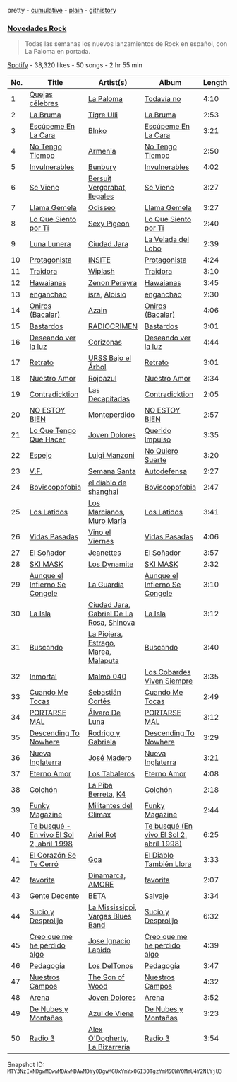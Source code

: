 pretty - [cumulative](/playlists/cumulative/37i9dQZF1DX1MT1Ubz4wvO.md) - [plain](/playlists/plain/37i9dQZF1DX1MT1Ubz4wvO) - [githistory](https://github.githistory.xyz/mackorone/spotify-playlist-archive/blob/main/playlists/plain/37i9dQZF1DX1MT1Ubz4wvO)

### [Novedades Rock](https://open.spotify.com/playlist/37i9dQZF1DX1MT1Ubz4wvO)

> Todas las semanas los nuevos lanzamientos de Rock en español, con La Paloma en portada.

[Spotify](https://open.spotify.com/user/spotify) - 38,320 likes - 50 songs - 2 hr 55 min

| No. | Title | Artist(s) | Album | Length |
|---|---|---|---|---|
| 1 | [Quejas célebres](https://open.spotify.com/track/7Gn4TX5NMs4hc41rkzM3Ok) | [La Paloma](https://open.spotify.com/artist/6poevqCIGOy8886WKNTHkv) | [Todavía no](https://open.spotify.com/album/1KlJzJ033buaSRuL7YuBYx) | 4:10 |
| 2 | [La Bruma](https://open.spotify.com/track/1JygNtvlAa6fBtw9IpchCG) | [Tigre Ulli](https://open.spotify.com/artist/5BCAv8GCW0wT3cTY11dl5v) | [La Bruma](https://open.spotify.com/album/1oMTBKKuzfzwad6M3tRTcp) | 2:53 |
| 3 | [Escúpeme En La Cara](https://open.spotify.com/track/3Wsvw8v3czfWGliziA9BCI) | [Blnko](https://open.spotify.com/artist/1nHfLPLJrZ7mF3vyerDg4d) | [Escúpeme En La Cara](https://open.spotify.com/album/02hnUWAP3zAetHmbm5q2gf) | 3:21 |
| 4 | [No Tengo Tiempo](https://open.spotify.com/track/0J5PXybiNqoNQrethIsoDX) | [Armenia](https://open.spotify.com/artist/4FmrAtWfKHAIysakSpmatx) | [No Tengo Tiempo](https://open.spotify.com/album/3QYc5uXxdDb6NpSIl9FUyV) | 2:50 |
| 5 | [Invulnerables](https://open.spotify.com/track/2cwzPKMXgXkBNF2RMogu4v) | [Bunbury](https://open.spotify.com/artist/4uqzzJg3ww5eH7IgGV7DMT) | [Invulnerables](https://open.spotify.com/album/2jsPDhunOhaszojgFUOEwg) | 4:02 |
| 6 | [Se Viene](https://open.spotify.com/track/5p6TvuJTUzWhQUevgaHWDa) | [Bersuit Vergarabat](https://open.spotify.com/artist/6MxyNXnnmwQwdW2PD0gXYO), [Ilegales](https://open.spotify.com/artist/2laDE3zsNJYoX7n8nF3YPJ) | [Se Viene](https://open.spotify.com/album/1zBc54VFgdCyeHNZXM6UVC) | 3:27 |
| 7 | [Llama Gemela](https://open.spotify.com/track/7e2WTOAzufu1MSIkWd0NAH) | [Odisseo](https://open.spotify.com/artist/7GkhznErka8OWEHJS05Dpd) | [Llama Gemela](https://open.spotify.com/album/43Qy4AahGmqtaH3166U8lz) | 3:27 |
| 8 | [Lo Que Siento por Ti](https://open.spotify.com/track/6kffxPk7W0kxvc1LDE9EFt) | [Sexy Pigeon](https://open.spotify.com/artist/4gnQSPui3dzrkaFdf18P6U) | [Lo Que Siento por Ti](https://open.spotify.com/album/6UNzdNlomtHHP5zPjeRKnC) | 2:40 |
| 9 | [Luna Lunera](https://open.spotify.com/track/6o5fHfen8J3zVfjKA29wqD) | [Ciudad Jara](https://open.spotify.com/artist/1x6i8bPtzYRUWm4YVA6K5i) | [La Velada del Lobo](https://open.spotify.com/album/63BoeIlRif8rob0E7iQ8Qi) | 2:39 |
| 10 | [Protagonista](https://open.spotify.com/track/0ikC6gtZB1azE9fBSi0gZk) | [INSITE](https://open.spotify.com/artist/2Dh7EC5nA37i7JH3UNB8YX) | [Protagonista](https://open.spotify.com/album/0mdLJy0L6rC7egu8cGTOH6) | 4:24 |
| 11 | [Traidora](https://open.spotify.com/track/6wYxYsCGPFTAZx6OnfmIDH) | [Wiplash](https://open.spotify.com/artist/1KDNCVuc8zP3h8O1T5MJm9) | [Traidora](https://open.spotify.com/album/46yK79DN46OjOnQusajJb0) | 3:10 |
| 12 | [Hawaianas](https://open.spotify.com/track/7BYjYB0sApbiqiFSmfvtGy) | [Zenon Pereyra](https://open.spotify.com/artist/73lBjMjlN5WczHNWLIIVee) | [Hawaianas](https://open.spotify.com/album/3Q3NJi5E8HANwRAvadII6P) | 3:45 |
| 13 | [enganchao](https://open.spotify.com/track/5WtolAqrKBXPp8wOcqS9CX) | [isra](https://open.spotify.com/artist/0LmfzRPAlGyi9yAIqS11EF), [Aloisio](https://open.spotify.com/artist/5kY3nTdGsS4deOS46Auy6U) | [enganchao](https://open.spotify.com/album/4EV8fIrw1qGJtkDzWRSOGv) | 2:30 |
| 14 | [Oniros \(Bacalar\)](https://open.spotify.com/track/7Fj4QOaGNsZjco1Px0Jt75) | [Azain](https://open.spotify.com/artist/7JM4Q4EUXduIDqwiux3uz8) | [Oniros \(Bacalar\)](https://open.spotify.com/album/3PA5CHZiXWtBHlaebey22e) | 4:06 |
| 15 | [Bastardos](https://open.spotify.com/track/4aPXJivWevK0fO9MVPwUFK) | [RADIOCRIMEN](https://open.spotify.com/artist/6mA005uHpxR9wUsPYb79dK) | [Bastardos](https://open.spotify.com/album/4xKwlwdg1dyLW3rEf7VhHR) | 3:01 |
| 16 | [Deseando ver la luz](https://open.spotify.com/track/2fX6lNgkU7QkQF86s2x8OJ) | [Corizonas](https://open.spotify.com/artist/3Jyx7BnfcTeK52GYGoI3BP) | [Deseando ver la luz](https://open.spotify.com/album/40OhE5LijpvgkRcJFvD5tx) | 4:44 |
| 17 | [Retrato](https://open.spotify.com/track/2XyVfPLdjpXdXzPsvM9m3z) | [URSS Bajo el Árbol](https://open.spotify.com/artist/0CdtlByOfGrD6VOvsJUKTY) | [Retrato](https://open.spotify.com/album/4Rtycp8tuFmrkpTFDVyxOi) | 3:01 |
| 18 | [Nuestro Amor](https://open.spotify.com/track/0qqaTcKnDSa779ZiauSryr) | [Rojoazul](https://open.spotify.com/artist/0RLx3pe3KWaETFKzbvvtWv) | [Nuestro Amor](https://open.spotify.com/album/4lCrBv0SbaUDLIWjpUpdKe) | 3:34 |
| 19 | [Contradicktion](https://open.spotify.com/track/4ZRT63eSHEA1NmeyNzTliU) | [Las Decapitadas](https://open.spotify.com/artist/0NEkSiH8k5fTu30jlK2UdQ) | [Contradicktion](https://open.spotify.com/album/7H75c5aOTznuxDg2fEt7wt) | 2:05 |
| 20 | [NO ESTOY BIEN](https://open.spotify.com/track/74IBU72CPnjwB8paNALXmm) | [Monteperdido](https://open.spotify.com/artist/3GxxpOZw5vZ4Z5Wxesav1y) | [NO ESTOY BIEN](https://open.spotify.com/album/0Zkt1rIcHrEkxOdDSRCQQt) | 2:57 |
| 21 | [Lo Que Tengo Que Hacer](https://open.spotify.com/track/0gSY9Rjqqb9VlqGgQD5xIY) | [Joven Dolores](https://open.spotify.com/artist/6SNJAvWSF0KZJbt3T162RH) | [Querido Impulso](https://open.spotify.com/album/4vqAR2HpuqCc5MwmpHcC87) | 3:35 |
| 22 | [Espejo](https://open.spotify.com/track/6KEoN7vyArPbVhiYfwu59F) | [Luigi Manzoni](https://open.spotify.com/artist/4L1QvLdBdjbyrv02rMkh3n) | [No Quiero Suerte](https://open.spotify.com/album/0LdMVP0zqnHv0Kqh4dFJhW) | 3:20 |
| 23 | [V.F.](https://open.spotify.com/track/7p7TGoiTi4VcxI2YNCCIVd) | [Semana Santa](https://open.spotify.com/artist/7qDWFPmKtI9eOxkTvJcKWW) | [Autodefensa](https://open.spotify.com/album/6LM8SOaFuRJPft7shtypMZ) | 2:27 |
| 24 | [Boviscopofobia](https://open.spotify.com/track/0c0nfqSnDQIOKkNa1vZ89j) | [el diablo de shanghai](https://open.spotify.com/artist/6SOoncS0Wc2j36swbwzSWt) | [Boviscopofobia](https://open.spotify.com/album/6cBa51mAyeqPtK9zOcE3tl) | 2:47 |
| 25 | [Los Latidos](https://open.spotify.com/track/1eBVSOVGiHLozC2NEqlUWd) | [Los Marcianos](https://open.spotify.com/artist/22vPwyMSQGGxwRKounapT9), [Muro María](https://open.spotify.com/artist/5INts4xs8Jf1Rpnkd6Zd2Y) | [Los Latidos](https://open.spotify.com/album/150KeGNOJGCDar8TZjUHrA) | 3:41 |
| 26 | [Vidas Pasadas](https://open.spotify.com/track/6c5Mik2ILI0Vxr2OcwmfKz) | [Vino el Viernes](https://open.spotify.com/artist/5QpdZoA0bPhG5rghOWQuCl) | [Vidas Pasadas](https://open.spotify.com/album/3uPLkfL8OnkVzEDge212wY) | 4:06 |
| 27 | [El Soñador](https://open.spotify.com/track/4FcUTjCiXz6HNe3AOpNdA9) | [Jeanettes](https://open.spotify.com/artist/1IwBvUMprDc8UHUQ0e8MQZ) | [El Soñador](https://open.spotify.com/album/0usYBsZe3k6oytaXpuVhdt) | 3:57 |
| 28 | [SKI MASK](https://open.spotify.com/track/4aIzM6AfjTQ5OFglIB5b5a) | [Los Dynamite](https://open.spotify.com/artist/1GKdmNdhZtLT9oCmtAEFL9) | [SKI MASK](https://open.spotify.com/album/6vAusNXjnthnTkdhiUmZJ1) | 2:32 |
| 29 | [Aunque el Infierno Se Congele](https://open.spotify.com/track/0H7HxKm2szWXhI3JBWATta) | [La Guardia](https://open.spotify.com/artist/5UYbCAN2H4Yr4f46tN5AeD) | [Aunque el Infierno Se Congele](https://open.spotify.com/album/6vMDqzQYAO3cqbLRPTGGoC) | 3:10 |
| 30 | [La Isla](https://open.spotify.com/track/64kxPPwQ9df7K3sNpgkRI0) | [Ciudad Jara](https://open.spotify.com/artist/1x6i8bPtzYRUWm4YVA6K5i), [Gabriel De La Rosa](https://open.spotify.com/artist/6ax61YDjkDzWEr0Wdls9uX), [Shinova](https://open.spotify.com/artist/6rRTrEHzGSDqhmFJQrNFMO) | [La Isla](https://open.spotify.com/album/35VyjgedcZV5lCu9Iyw3Mp) | 3:12 |
| 31 | [Buscando](https://open.spotify.com/track/0uVfwOiHV8PK4GoeuaiPyW) | [La Piojera](https://open.spotify.com/artist/2y10Zc9dxnYdyoToA8xeq4), [Estrago](https://open.spotify.com/artist/5xtCZLuxMQuLUhO5s6Gr0D), [Marea](https://open.spotify.com/artist/5EBH204cwRkvAWknwTAjCQ), [Malaputa](https://open.spotify.com/artist/4xcTAxPcuLDBD3ZomtbBLN) | [Buscando](https://open.spotify.com/album/3sH0K9HY9w0X7oXhQHDU67) | 3:40 |
| 32 | [Inmortal](https://open.spotify.com/track/2Xkxoluz9GQnQYAjxXImGG) | [Malmö 040](https://open.spotify.com/artist/6i0h6wBrfNkdf3eTUoelpP) | [Los Cobardes Viven Siempre](https://open.spotify.com/album/3XlG8WaWzdjhDXuaRmOlaC) | 3:35 |
| 33 | [Cuando Me Tocas](https://open.spotify.com/track/3aqBWQRGbTh7ov3mBjAQba) | [Sebastián Cortés](https://open.spotify.com/artist/3BCFlhrVzBKHbzBnWr13d9) | [Cuando Me Tocas](https://open.spotify.com/album/2fIsayxpByoaYDFzF67tIH) | 2:49 |
| 34 | [PORTARSE MAL](https://open.spotify.com/track/20EnydkCy1x6OZsITbWQre) | [Álvaro De Luna](https://open.spotify.com/artist/5N3YDBGT2gUzXgLDTwPRi5) | [PORTARSE MAL](https://open.spotify.com/album/3X0mM0p3c8LhRw6T64svoe) | 3:12 |
| 35 | [Descending To Nowhere](https://open.spotify.com/track/2VekSimbB6RVkb1Der7qXG) | [Rodrigo y Gabriela](https://open.spotify.com/artist/7vX3cMVyW8gtDA4y855ynF) | [Descending To Nowhere](https://open.spotify.com/album/40x1FfDLWrqgts1sZq6xyt) | 3:29 |
| 36 | [Nueva Inglaterra](https://open.spotify.com/track/5jYs2DR2i6PNDLE9vnZGNe) | [José Madero](https://open.spotify.com/artist/62nVRNDLaS8m1p31F6omGw) | [Nueva Inglaterra](https://open.spotify.com/album/4j35KTU9wyjBbKGeDGr6m6) | 3:21 |
| 37 | [Eterno Amor](https://open.spotify.com/track/1rlGQVfvXSSJteVJm2C6Ts) | [Los Tabaleros](https://open.spotify.com/artist/6aGMO33ETXuACXj9KfoyQg) | [Eterno Amor](https://open.spotify.com/album/5fw1AGfL8lCgbxBFD8aYrg) | 4:08 |
| 38 | [Colchón](https://open.spotify.com/track/7EpTQc1MrZxtfZw0rSjbVx) | [La Piba Berreta](https://open.spotify.com/artist/4qECsLAGxuTLtPdDtgMCST), [K4](https://open.spotify.com/artist/0yjlGMMFuIci8JCTAOb2AU) | [Colchón](https://open.spotify.com/album/27MMFWTcfIZXz1VuCker37) | 2:18 |
| 39 | [Funky Magazine](https://open.spotify.com/track/7FTyR0xZtVCXgjYYrGtvlj) | [Militantes del Climax](https://open.spotify.com/artist/09BpCKSle4c7RbDtCuZXnv) | [Funky Magazine](https://open.spotify.com/album/0dpvI4sK6dte5X32dELM95) | 2:44 |
| 40 | [Te busqué \- En vivo El Sol 2, abril 1998](https://open.spotify.com/track/7aTr5pLgDf1DxeZYZjbxwy) | [Ariel Rot](https://open.spotify.com/artist/5kXK8waG1JeBQ8b5leWNSu) | [Te busqué \(En vivo El Sol 2, abril 1998\)](https://open.spotify.com/album/4RSyhG70BwjpUYMpM86OSF) | 6:25 |
| 41 | [El Corazón Se Te Cerró](https://open.spotify.com/track/5QQ9BimGOGfwhhw84z8bIp) | [Goa](https://open.spotify.com/artist/1jj0qqazY8R9qnrGAKneIh) | [El Diablo También Llora](https://open.spotify.com/album/1etL8XO3ERNDSra8BbGtK7) | 3:33 |
| 42 | [favorita](https://open.spotify.com/track/1GD7Rao8kRvGAoXBI8Aott) | [Dinamarca](https://open.spotify.com/artist/4YFGNIynoM4Kq6f4VcZ7SX), [AMORE](https://open.spotify.com/artist/2JfbhY0uEDLi1d89RzdU9S) | [favorita](https://open.spotify.com/album/1S7trDsVlwschptph947TY) | 2:07 |
| 43 | [Gente Decente](https://open.spotify.com/track/6abwnFtkBR1a6ngvHe5UWz) | [BETA](https://open.spotify.com/artist/7pS2gi3aVVIZ3Bcm1Nvqdl) | [Salvaje](https://open.spotify.com/album/7hPfZgGh5lqqSPIyfFtipA) | 3:34 |
| 44 | [Sucio y Desprolijo](https://open.spotify.com/track/0T6gj3F46FYqRUGKPyYpSj) | [La Mississippi](https://open.spotify.com/artist/2haNFSI2XvHycF4x0nhp2w), [Vargas Blues Band](https://open.spotify.com/artist/3K6ueahyMBq96ZtDjo9LSn) | [Sucio y Desprolijo](https://open.spotify.com/album/1b2aq9eJwiPZPlUOJz8bgU) | 6:32 |
| 45 | [Creo que me he perdido algo](https://open.spotify.com/track/75DOPnTP5GWEw2Xn9QaCe9) | [Jose Ignacio Lapido](https://open.spotify.com/artist/1iWumLWq8eGULX2Pvw7gC8) | [Creo que me he perdido algo](https://open.spotify.com/album/0NeBPZBBV8okNyKrn6O8ic) | 4:39 |
| 46 | [Pedagogía](https://open.spotify.com/track/7bEW2XZcaNO3d64q0pir8C) | [Los DelTonos](https://open.spotify.com/artist/0ep7WDZsYAGAQPnpwe7dWt) | [Pedagogía](https://open.spotify.com/album/0xIVPW9ovVVTvjMBmC8vbJ) | 3:47 |
| 47 | [Nuestros Campos](https://open.spotify.com/track/5GvYg0IbMrxj02xjBoHyYG) | [The Son of Wood](https://open.spotify.com/artist/19FBTkMNRv8TA2DMkjJVJB) | [Nuestros Campos](https://open.spotify.com/album/7mHX7CUNZRareNDuEqVod8) | 4:32 |
| 48 | [Arena](https://open.spotify.com/track/0tCZxPa8xvFNenCQTCragd) | [Joven Dolores](https://open.spotify.com/artist/6SNJAvWSF0KZJbt3T162RH) | [Arena](https://open.spotify.com/album/0NtZVuohy3BQnRr4GzjlzI) | 3:52 |
| 49 | [De Nubes y Montañas](https://open.spotify.com/track/3ccr0m4KpD3xZP5R2AiJ4g) | [Azul de Viena](https://open.spotify.com/artist/2Ie8P8WAdI3FMvEuWS52pQ) | [De Nubes y Montañas](https://open.spotify.com/album/3BHow5ecPVimeyhP3eW5Hp) | 3:23 |
| 50 | [Radio 3](https://open.spotify.com/track/5kOiyzli7giF14Fyn72utJ) | [Alex O'Dogherty](https://open.spotify.com/artist/09L2UUFvhk6xuHoIbwNL4y), [La Bizarrería](https://open.spotify.com/artist/55c0gSmang0nLowAlPfh45) | [Radio 3](https://open.spotify.com/album/3f5w0nYPbFSpxqrZltrdeh) | 3:54 |

Snapshot ID: `MTY3NzIxNDgwMCwwMDAwMDAwMDYyODgwMGUxYmYxOGI3OTgzYmM5OWY0MmU4Y2NlYjU3`
